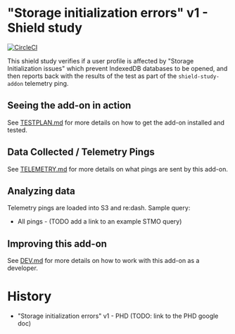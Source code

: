 # "Storage initialization errors" v1 - Shield study

[![CircleCI](https://circleci.com/gh/rpl/storage-init-errors-shield-study.svg?style=svg)](https://circleci.com/gh/rpl/storage-init-errors-shield-study)

This shield study verifies if a user profile is affected by "Storage Initialization issues" which prevent IndexedDB
databases to be opened, and then reports back with the results of the test as part of the `shield-study-addon`
telemetry ping.

## Seeing the add-on in action

See [TESTPLAN.md](./docs/TESTPLAN.md) for more details on how to get the add-on installed and tested.

## Data Collected / Telemetry Pings

See [TELEMETRY.md](./docs/TELEMETRY.md) for more details on what pings are sent by this add-on.

## Analyzing data

Telemetry pings are loaded into S3 and re:dash. Sample query:

- All pings - (TODO add a link to an example STMO query)

## Improving this add-on

See [DEV.md](./docs/DEV.md) for more details on how to work with this add-on as a developer.

# History

- "Storage initialization errors" v1 - PHD (TODO: link to the PHD google doc)
